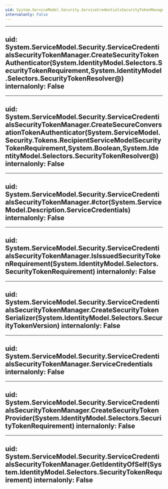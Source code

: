 ```yaml
---
uid: System.ServiceModel.Security.ServiceCredentialsSecurityTokenManager
internalonly: False
---
```


---
uid: System.ServiceModel.Security.ServiceCredentialsSecurityTokenManager.CreateSecurityTokenAuthenticator(System.IdentityModel.Selectors.SecurityTokenRequirement,System.IdentityModel.Selectors.SecurityTokenResolver@)
internalonly: False
---

---
uid: System.ServiceModel.Security.ServiceCredentialsSecurityTokenManager.CreateSecureConversationTokenAuthenticator(System.ServiceModel.Security.Tokens.RecipientServiceModelSecurityTokenRequirement,System.Boolean,System.IdentityModel.Selectors.SecurityTokenResolver@)
internalonly: False
---

---
uid: System.ServiceModel.Security.ServiceCredentialsSecurityTokenManager.#ctor(System.ServiceModel.Description.ServiceCredentials)
internalonly: False
---

---
uid: System.ServiceModel.Security.ServiceCredentialsSecurityTokenManager.IsIssuedSecurityTokenRequirement(System.IdentityModel.Selectors.SecurityTokenRequirement)
internalonly: False
---

---
uid: System.ServiceModel.Security.ServiceCredentialsSecurityTokenManager.CreateSecurityTokenSerializer(System.IdentityModel.Selectors.SecurityTokenVersion)
internalonly: False
---

---
uid: System.ServiceModel.Security.ServiceCredentialsSecurityTokenManager.ServiceCredentials
internalonly: False
---

---
uid: System.ServiceModel.Security.ServiceCredentialsSecurityTokenManager.CreateSecurityTokenProvider(System.IdentityModel.Selectors.SecurityTokenRequirement)
internalonly: False
---

---
uid: System.ServiceModel.Security.ServiceCredentialsSecurityTokenManager.GetIdentityOfSelf(System.IdentityModel.Selectors.SecurityTokenRequirement)
internalonly: False
---
